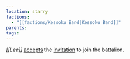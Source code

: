 ```yaml
---
location: starry
factions:
  - "[[factions/Kessoku Band|Kessoku Band]]"
parents: 
tags: 
---
```

*[[Lee]]* [accepts](https://discord.com/channels/1093664259273130084/1093664259273130087/1131582109996302346) the [invitation](https://discord.com/channels/1093664259273130084/1093664259273130087/1131582048897875978) to join the battalion.
